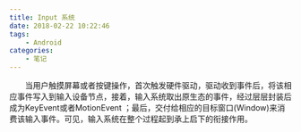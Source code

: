 ```yaml
---
title: Input 系统
date: 2018-02-22 10:22:46
tags:
    - Android
categories:
    - 笔记
---
```


&emsp;&emsp;当用户触摸屏幕或者按键操作，首次触发硬件驱动，驱动收到事件后，将该相应事件写入到输入设备节点，接着，输入系统取出原生态的事件，经过层层封装后成为KeyEvent或者MotionEvent ；最后，交付给相应的目标窗口(Window)来消费该输入事件。可见，输入系统在整个过程起到承上启下的衔接作用。